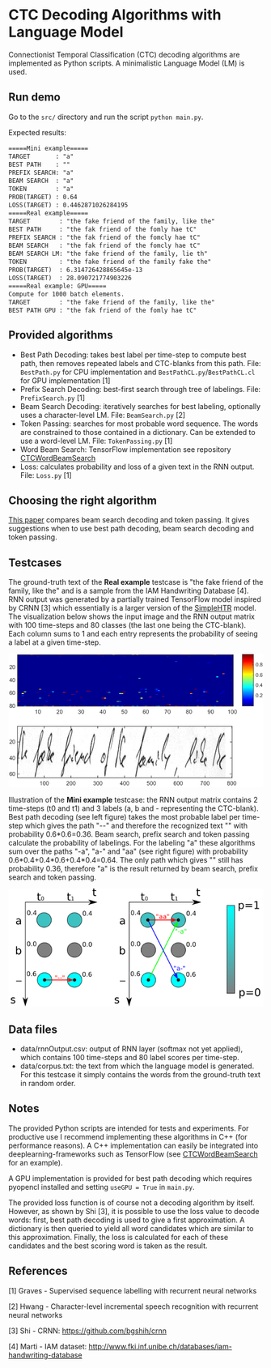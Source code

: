 # CTC Decoding Algorithms with Language Model
Connectionist Temporal Classification (CTC) decoding algorithms are implemented as Python scripts. A minimalistic Language Model (LM) is used.


## Run demo
Go to the `src/` directory and run the script ```python main.py```.

Expected results:
```
=====Mini example=====
TARGET       : "a"
BEST PATH    : ""
PREFIX SEARCH: "a"
BEAM SEARCH  : "a"
TOKEN        : "a"
PROB(TARGET) : 0.64
LOSS(TARGET) : 0.4462871026284195
=====Real example=====
TARGET        : "the fake friend of the family, like the"
BEST PATH     : "the fak friend of the fomly hae tC"
PREFIX SEARCH : "the fak friend of the fomcly hae tC"
BEAM SEARCH   : "the fak friend of the fomcly hae tC"
BEAM SEARCH LM: "the fake friend of the family, lie th"
TOKEN         : "the fake friend of the family fake the"
PROB(TARGET)  : 6.314726428865645e-13
LOSS(TARGET)  : 28.090721774903226
=====Real example: GPU=====
Compute for 1000 batch elements.
TARGET        : "the fake friend of the family, like the"
BEST PATH GPU : "the fak friend of the fomly hae tC"
```


## Provided algorithms
* Best Path Decoding: takes best label per time-step to compute best path, then removes repeated labels and CTC-blanks from this path. File: `BestPath.py` for CPU implementation and `BestPathCL.py`/`BestPathCL.cl` for GPU implementation \[1\]
* Prefix Search Decoding: best-first search through tree of labelings. File: `PrefixSearch.py` \[1\]
* Beam Search Decoding: iteratively searches for best labeling, optionally uses a character-level LM. File: `BeamSearch.py` \[2\]
* Token Passing: searches for most probable word sequence. The words are constrained to those contained in a dictionary. Can be extended to use a word-level LM. File: `TokenPassing.py` \[1\]
* Word Beam Search: TensorFlow implementation see repository [CTCWordBeamSearch](https://github.com/githubharald/CTCWordBeamSearch)
* Loss: calculates probability and loss of a given text in the RNN output. File: `Loss.py` \[1\]


## Choosing the right algorithm
[This paper](./doc/comparison.pdf) compares beam search decoding and token passing.
It gives suggestions when to use best path decoding, beam search decoding and token passing.


## Testcases
The ground-truth text of the **Real example** testcase is "the fake friend of the family, like the" and is a sample from the IAM Handwriting Database \[4\]. 
RNN output was generated by a partially trained TensorFlow model inspired by CRNN \[3\] which essentially is a larger version of the [SimpleHTR](https://github.com/githubharald/SimpleHTR) model.
The visualization below shows the input image and the RNN output matrix with 100 time-steps and 80 classes (the last one being the CTC-blank). 
Each column sums to 1 and each entry represents the probability of seeing a label at a given time-step.

![img](./doc/vis.png)

Illustration of the **Mini example** testcase: the RNN output matrix contains 2 time-steps (t0 and t1) and 3 labels (a, b and - representing the CTC-blank).
Best path decoding (see left figure) takes the most probable label per time-step which gives the path "--" and therefore the recognized text "" with probability 0.6\*0.6=0.36.
Beam search, prefix search and token passing calculate the probability of labelings. 
For the labeling "a" these algorithms sum over the paths "-a", "a-" and "aa" (see right figure) with probability 0.6\*0.4+0.4\*0.6+0.4*0.4=0.64.
The only path which gives "" still has probability 0.36, therefore "a" is the result returned by beam search, prefix search and token passing.

![ctc](./doc/ctc.png)


## Data files
* data/rnnOutput.csv: output of RNN layer (softmax not yet applied), which contains 100 time-steps and 80 label scores per time-step.
* data/corpus.txt: the text from which the language model is generated. For this testcase it simply contains the words from the ground-truth text in random order.


## Notes
The provided Python scripts are intended for tests and experiments. 
For productive use I recommend implementing these algorithms in C++ (for performance reasons).
A C++ implementation can easily be integrated into deeplearning-frameworks such as TensorFlow (see [CTCWordBeamSearch](https://github.com/githubharald/CTCWordBeamSearch) for an example).

A GPU implementation is provided for best path decoding which requires pyopencl installed and setting `useGPU = True` in `main.py`.

The provided loss function is of course not a decoding algorithm by itself. 
However, as shown by Shi \[3\], it is possible to use the loss value to decode words: first, best path decoding is used to give a first approximation. 
A dictionary is then queried to yield all word candidates which are similar to this approximation. 
Finally, the loss is calculated for each of these candidates and the best scoring word is taken as the result.


## References

\[1\] Graves - Supervised sequence labelling with recurrent neural networks

\[2\] Hwang - Character-level incremental speech recognition with recurrent neural networks

\[3\] Shi - CRNN: https://github.com/bgshih/crnn

\[4\] Marti - IAM dataset: http://www.fki.inf.unibe.ch/databases/iam-handwriting-database
